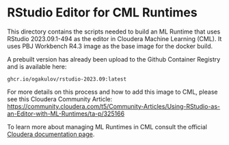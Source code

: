 # RStudio Editor for CML Runtimes

This directory contains the scripts needed to build an ML Runtime that uses RStudio 2023.09.1-494 as the editor in Cloudera Machine Learning (CML). It uses PBJ Workbench R4.3 image as the base image for the docker build. 

A prebuilt version has already been upload to the Github Container Registry and is available here: 

`ghcr.io/ogakulov/rstudio-2023.09:latest`

For more details on this process and how to add this image to CML, please see this Cloudera Community Article:
https://community.cloudera.com/t5/Community-Articles/Using-RStudio-as-an-Editor-with-ML-Runtimes/ta-p/325166

To learn more about managing ML Runtimes in CML consult the official [Cloudera documentation page](https://docs.cloudera.com/machine-learning/cloud/runtimes/topics/ml-runtimes-overview.html).